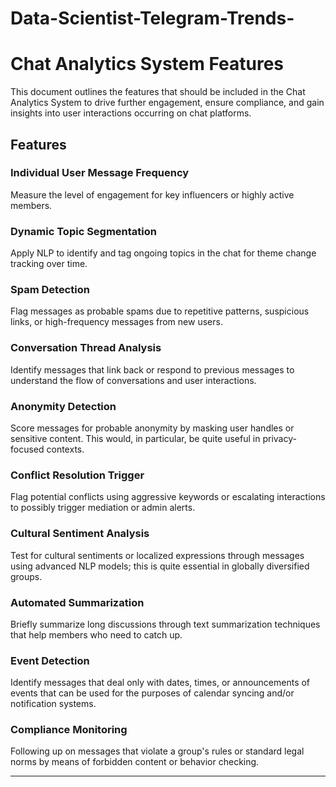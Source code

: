 # Data-Scientist-Telegram-Trends-

# Chat Analytics System Features

This document outlines the features that should be included in the Chat Analytics System to drive further engagement, ensure compliance, and gain insights into user interactions occurring on chat platforms.

## Features

### Individual User Message Frequency
Measure the level of engagement for key influencers or highly active members.

### Dynamic Topic Segmentation
Apply NLP to identify and tag ongoing topics in the chat for theme change tracking over time.

### Spam Detection
Flag messages as probable spams due to repetitive patterns, suspicious links, or high-frequency messages from new users.

### Conversation Thread Analysis
Identify messages that link back or respond to previous messages to understand the flow of conversations and user interactions.

### Anonymity Detection
Score messages for probable anonymity by masking user handles or sensitive content. This would, in particular, be quite useful in privacy-focused contexts.

### Conflict Resolution Trigger
Flag potential conflicts using aggressive keywords or escalating interactions to possibly trigger mediation or admin alerts.

### Cultural Sentiment Analysis
 Test for cultural sentiments or localized expressions through messages using advanced NLP models; this is quite essential in globally diversified groups.

### Automated Summarization
 Briefly summarize long discussions through text summarization techniques that help members who need to catch up.

### Event Detection
Identify messages that deal only with dates, times, or announcements of events that can be used for the purposes of calendar syncing and/or notification systems.

### Compliance Monitoring
Following up on messages that violate a group's rules or standard legal norms by means of forbidden content or behavior checking.

---
